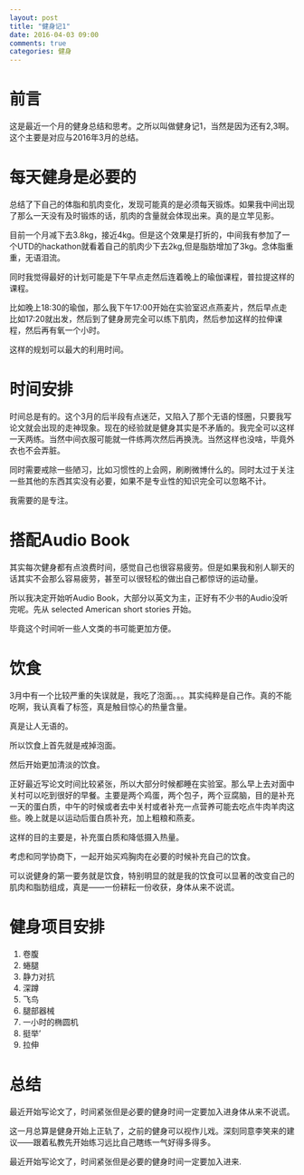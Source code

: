 ```yaml
---
layout: post
title: "健身记1"
date: 2016-04-03 09:00
comments: true
categories: 健身
---
```


# 前言

这是最近一个月的健身总结和思考。之所以叫做健身记1，当然是因为还有2,3啊。这个主要是对应与2016年3月的总结。

<!--more-->

# 每天健身是必要的

总结了下自己的体脂和肌肉变化，发现可能真的是必须每天锻炼。如果我中间出现了那么一天没有及时锻炼的话，肌肉的含量就会体现出来。真的是立竿见影。

目前一个月减下去3.8kg，接近4kg。但是这个效果是打折的，中间我有参加了一个UTD的hackathon就看着自己的肌肉少下去2kg,但是脂肪增加了3kg。念体脂重重，无语泪流。

同时我觉得最好的计划可能是下午早点走然后连着晚上的瑜伽课程，普拉提这样的课程。

比如晚上18:30的瑜伽，那么我下午17:00开始在实验室迟点燕麦片，然后早点走比如17:20就出发，然后到了健身房完全可以练下肌肉，然后参加这样的拉伸课程，然后再有氧一个小时。

这样的规划可以最大的利用时间。

# 时间安排

时间总是有的。这个3月的后半段有点迷茫，又陷入了那个无语的怪圈，只要我写论文就会出现的走神现象。现在的经验就是健身其实是不矛盾的。我完全可以这样一天两练。当然中间衣服可能就一件练两次然后再换洗。当然这样也没啥，毕竟外衣也不会弄脏。

同时需要戒除一些陋习，比如习惯性的上会网，刷刷微博什么的。同时太过于关注一些其他的东西其实没有必要，如果不是专业性的知识完全可以忽略不计。

我需要的是专注。

# 搭配Audio Book

其实每次健身都有点浪费时间，感觉自己也很容易疲劳。但是如果我和别人聊天的话其实不会那么容易疲劳，甚至可以很轻松的做出自己都惊讶的运动量。

所以我决定开始听Audio Book，大部分以英文为主，正好有不少书的Audio没听完呢。先从 selected American short stories 开始。

毕竟这个时间听一些人文类的书可能更加方便。

# 饮食

3月中有一个比较严重的失误就是，我吃了泡面。。。其实纯粹是自己作。真的不能吃啊，我认真看了标签，真是触目惊心的热量含量。

真是让人无语的。

所以饮食上首先就是戒掉泡面。

然后开始更加清淡的饮食。

正好最近写论文时间比较紧张，所以大部分时候都睡在实验室。那么早上去对面中关村可以吃到很好的早餐。主要是两个鸡蛋，两个包子，两个豆腐脑，目的是补充一天的蛋白质，中午的时候或者去中关村或者补充一点营养可能去吃点牛肉羊肉这些。晚上就是以运动后蛋白质补充，加上粗粮和燕麦。

这样的目的主要是，补充蛋白质和降低摄入热量。

考虑和同学协商下，一起开始买鸡胸肉在必要的时候补充自己的饮食。

可以说健身的第一要务就是饮食，特别明显的就是我的饮食可以显著的改变自己的肌肉和脂肪组成，真是——一份耕耘一份收获，身体从来不说谎。

# 健身项目安排

1. 卷腹
2. 蜷腿
3. 静力对抗
4. 深蹲
5. 飞鸟
6. 腿部器械
7. 一小时的椭圆机
8. 挺举’
9. 拉伸

# 总结

最近开始写论文了，时间紧张但是必要的健身时间一定要加入进身体从来不说谎。

这一月总算是健身开始上正轨了，之前的健身可以视作儿戏。深刻同意李笑来的建议——跟着私教先开始练习远比自己瞎练一气好得多得多。

最近开始写论文了，时间紧张但是必要的健身时间一定要加入进来.
